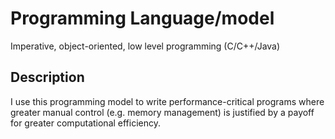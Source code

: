 # Programming Language/model

Imperative, object-oriented, low level programming (C/C++/Java)

## Description

I use this programming model to write performance-critical programs where greater manual control (e.g. memory management) is justified by a payoff for greater computational efficiency.
